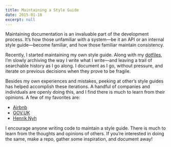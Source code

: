 ```yaml
---
title: Maintaining a Style Guide
date: 2015-01-18
excerpt: null
---
```


Maintaining documentation is an invaluable part of the development process. It’s how those unfamiliar with a system—be it an API or an internal style guide—become familiar, and how those familiar maintain consistency.

Recently, I started maintaining my own style guide. Along with my [dotfiles](https://github.com/cesarfigueroa/dotfiles), I’m slowly archiving the way I write what I write—and leaving a trail of searchable history as I go along. I document as I go, without pressure, and iterate on previous decisions when they prove to be fragile.

Besides my own experiences and mistakes, peeking at other’s style guides has helped accomplish these iterations. A handful of companies and individuals are openly doing this, and I find there is much to learn from their opinions. A few of my favorites are:

- [Airbnb](https://github.com/airbnb/javascript)
- [GOV.UK](https://github.com/alphagov/styleguides)
- [Henrik Nyh](https://github.com/henrik/styleguide)

I encourage anyone writing code to maintain a style guide. There is much to learn from the thoughts and opinions of others. If you’re interested in doing the same, make a repo, gather some inspiration, and document away!
